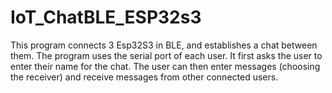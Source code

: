 # IoT_ChatBLE_ESP32s3
This program connects 3 Esp32S3 in BLE, and establishes a chat between them.  The program uses the serial port of each user.  It first asks the user to enter their name for the chat.  The user can then enter messages (choosing the receiver) and receive messages from other connected users.
